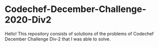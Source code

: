 # Codechef-December-Challenge-2020-Div2
Hello! 
This repository consists of solutions of the problems of Codechef December Challenge Div-2 that I was able to solve.
